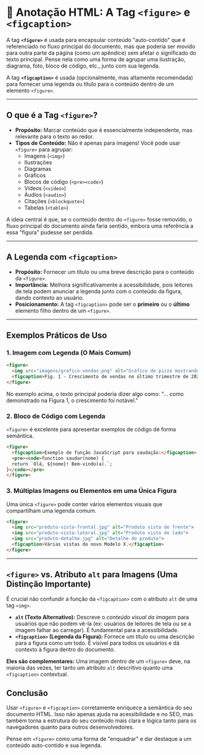 # 📝 Anotação HTML: A Tag `<figure>` e `<figcaption>`

A tag **`<figure>`** é usada para encapsular conteúdo "auto-contido" que é referenciado no fluxo principal do documento, mas que poderia ser movido para outra parte da página (como um apêndice) sem afetar o significado do texto principal. Pense nela como uma forma de agrupar uma ilustração, diagrama, foto, bloco de código, etc., junto com sua legenda.

A tag **`<figcaption>`** é usada (opcionalmente, mas altamente recomendada) para fornecer uma legenda ou título para o conteúdo dentro de um elemento `<figure>`.

---

## O que é a Tag `<figure>`?

- **Propósito:** Marcar conteúdo que é essencialmente independente, mas relevante para o texto ao redor.
- **Tipos de Conteúdo:** Não é apenas para imagens! Você pode usar `<figure>` para agrupar:
  - Imagens (`<img>`)
  - Ilustrações
  - Diagramas
  - Gráficos
  - Blocos de código (`<pre><code>`)
  - Vídeos (`<video>`)
  - Áudios (`<audio>`)
  - Citações (`<blockquote>`)
  - Tabelas (`<table>`)

A ideia central é que, se o conteúdo dentro do `<figure>` fosse removido, o fluxo principal do documento ainda faria sentido, embora uma referência a essa "figura" pudesse ser perdida.

---

## A Legenda com `<figcaption>`

- **Propósito:** Fornecer um título ou uma breve descrição para o conteúdo da `<figure>`.
- **Importância:** Melhora significativamente a acessibilidade, pois leitores de tela podem anunciar a legenda junto com o conteúdo da figura, dando contexto ao usuário.
- **Posicionamento:** A tag `<figcaption>` pode ser o **primeiro** ou o **último** elemento filho dentro de um `<figure>`.

---

## Exemplos Práticos de Uso

### 1. Imagem com Legenda (O Mais Comum)

```html
<figure>
  <img src="imagens/grafico-vendas.png" alt="Gráfico de pizza mostrando o aumento de vendas no último trimestre.">
  <figcaption>Fig. 1 - Crescimento de vendas no último trimestre de 2024.</figcaption>
</figure>
```

No exemplo acima, o texto principal poderia dizer algo como: "... como demonstrado na Figura 1, o crescimento foi notável."

### 2. Bloco de Código com Legenda

`<figure>` é excelente para apresentar exemplos de código de forma semântica.

```html
<figure>
  <figcaption>Exemplo de função JavaScript para saudação:</figcaption>
  <pre><code>function saudar(nome) {
  return `Olá, ${nome}! Bem-vindo(a).`;
}</code></pre>
</figure>
```

### 3. Múltiplas Imagens ou Elementos em uma Única Figura

Uma única `<figure>` pode conter vários elementos visuais que compartilham uma legenda comum.

```html
<figure>
  <img src="produto-vista-frontal.jpg" alt="Produto visto de frente">
  <img src="produto-vista-lateral.jpg" alt="Produto visto de lado">
  <img src="produto-detalhe.jpg" alt="Detalhe do produto">
  <figcaption>Várias vistas do novo Modelo X.</figcaption>
</figure>
```

---

## `<figure>` vs. Atributo `alt` para Imagens (Uma Distinção Importante)

É crucial não confundir a função da `<figcaption>` com o atributo `alt` de uma tag `<img>`.

- **`alt` (Texto Alternativo):** Descreve o *conteúdo visual da imagem* para usuários que não podem vê-la (ex: usuários de leitores de tela ou se a imagem falhar ao carregar). É fundamental para a acessibilidade.
- **`<figcaption>` (Legenda da Figura):** Fornece um título ou uma descrição para a figura como um todo. É visível para todos os usuários e dá contexto à figura dentro do documento.

**Eles são complementares:** Uma imagem dentro de um `<figure>` deve, na maioria das vezes, ter tanto um atributo `alt` descritivo quanto uma `<figcaption>` contextual.

## Conclusão

Usar `<figure>` e `<figcaption>` corretamente enriquece a semântica do seu documento HTML. Isso não apenas ajuda na acessibilidade e no SEO, mas também torna a estrutura do seu conteúdo mais clara e lógica tanto para os navegadores quanto para outros desenvolvedores.

Pense em `<figure>` como uma forma de "enquadrar" e dar destaque a um conteúdo auto-contido e sua legenda.
